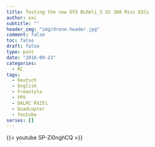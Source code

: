 ```yaml
---
title: Testing the new DYS BLHeli_S XS 30A Mini ESCs
author: oxi
subtitle: ""
header_img: "img/drone-header.jpg"
comment: false
toc: false
draft: false
type: post
date: "2016-09-23"
categories:
  - RC
tags:
  - Deutsch
  - English
  - Freestyle
  - FPV
  - DALRC RX251
  - Quadcopter
  - Youtube
series: []
---
```

{{< youtube SP-Zi0nghCQ >}}
